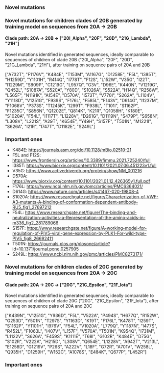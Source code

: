 ### Novel mutations

### Novel mutations for children clades of 20B generated by training model on sequences from  20A -> 20B
#### Clade path: 20A -> 20B -> ["20I_Alpha", "20F", "20D", "21G_Lambda", "21H"]

Novel mutations identified in generated sequences, ideally comparable to sequences of children of clade 20B ("20I_Alpha", "20F", "20D", "21G_Lambda", "21H"), after training on sequence pairs of 20A and 20B

["A732T", "F1176V", "K484E", "T153M", "A1167G", "D1258E", "F5L", "I385T", "H1259D", "Y1101H", "R414Q", "I778T", "F12S", "L152W", "V35G", "I22T", "I1229M", "S809P", "C1219G", "L957Q", "G3V", "D96E", "K440N", "V1219G", "Q452L", "S1087A", "S520A", "Y80D", "S1026A", "S522A", "H14Q", "R258W", "L565F", "N1191K", "A154E", "D570A", "I573T", "V770I", "S262A", "L1104V", "Y1118D", "V1251G", "F939S", "F176L", "F585L", "F143V", "D614G", "I1237M", "F1068V", "P373S", "T1245K", "I299T", "F938L", "T101I", "S1162P", "F1235C", "S856N", "Q1202E", "Q814K", "K21R", "Q1058H", "K180E", "S1020A", "F54L", "I1117T", "L1228V", "D261G", "D1119N", "S479P", "S658N", "L308V", "L221S", "A29T", "K654E", "Y49H", "S157F", "T501N", "M1221I", "S626A", "I21R", "I747T", "D1182E", "S249L"]

### Important ones

- K484E: https://journals.asm.org/doi/10.1128/mBio.02510-21
- F5L and F12S: https://www.frontiersin.org/articles/10.3389/fimmu.2021.725240/full
- I385T: https://www.biorxiv.org/content/10.1101/2021.07.06.451223v1.full
- V35G: https://www.activedriverdb.org/protein/show/NM_001216
- D570A: https://www.biorxiv.org/content/10.1101/2021.01.12.426365v1.full.pdf
- F176L: https://www.ncbi.nlm.nih.gov/pmc/articles/PMC6364021/
- D614G: https://www.nature.com/articles/s41467-020-19808-4
- S1020A: https://www.researchgate.net/figure/Characterization-of-VWF-A3-mutants-A-binding-of-conformation-dependent-antibody-RU5_fig1_27697212
- F54L: https://www.researchgate.net/figure/The-binding-and-neutralization-activities-a-Representation-of-the-amino-acids-in-m336_fig2_281789066
- S157F: https://www.researchgate.net/figure/A-working-model-for-regulation-of-PIV5-viral-gene-expression-by-PLK1-For-wild-type-PIV5_fig8_26692411
- T501N: https://journals.plos.org/plosone/article?id=10.1371/journal.pone.0257905
- S249L: https://www.ncbi.nlm.nih.gov/pmc/articles/PMC8273171/

### Novel mutations for children clades of 20C generated by training model on sequences from 20A -> 20C
#### Clade path: 20A -> 20C -> ["20G", "21C_Epsilon", "21F_Iota"]
Novel mutations identified in generated sequences, ideally comparable to sequences of children of clade 20C ("20G", "21C_Epsilon", "21F_Iota"), after training on sequence pairs of 20A and 20C

["K439N", "V1251G", "Y936D", "F5L", "V522A", "P494S", "H677Q", "R152W", "G253D", "Y501N", "T297S", "Y1163D", "K19T", "F176L", "K478T", "I259T", "S1162P", "Y1101H", "I976V", "F54L", "V1020A", "L779Q", "Y1187N", "I477S", "R452L", "F1063L", "I407V", "L157F", "V570A", "T501N", "K954Q", "I731M", "L1122V", "S626A", "F459S", "K1111E", "T68I", "G102R", "K484E", "D75G", "S102R", "V222A", "H215D", "L308V", "Q654E", "L1228V", "A942T", "V213L", "E1258D", "G1219V", "P26S", "A222V", "L18F", "G72R", "A701V", "W258L", "Q935H", "D1259H", "W152C", "A1078S", "E484K", "Q677P", "L452R"]


### Important ones


